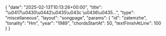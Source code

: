 {
    "date": "2025-02-13T10:13:26+00:00",
    "title": "\u0417\u0430\u0442\u0435\u043c \u0436\u0435...",
    "type": "miscellaneous",
    "layout": "songpage",
    "params": {
        "id": "zatemzhe",
        "tonality": "Hm",
        "year": "1989",
        "chordsStartAt": 50,
        "textFinishAtLine": 100
    }
}